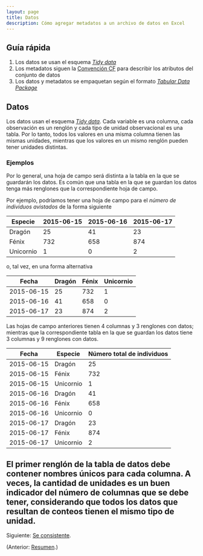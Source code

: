 ```yaml
---
layout: page
title: Datos
description: Cómo agregar metadatos a un archivo de datos en Excel
---
```


Guía rápida
-----------

1. Los datos se usan el esquema [_Tidy data_](http://dx.doi.org/10.18637/jss.v059.i10)
1. Los metadatos siguen la [Convención CF](http://cfconventions.org/Data/cf-conventions/cf-conventions-1.7/build/cf-conventions.html#attribute-appendix) para describir los atributos del conjunto de datos
1. Los datos y metadatos se empaquetan según el formato [_Tabular Data Package_](http://dataprotocols.org/tabular-data-package/)

Datos
-----

Los datos usan el esquema [_Tidy data_](http://dx.doi.org/10.18637/jss.v059.i10). Cada variable es una columna, cada observación es un renglón y cada tipo de unidad observacional es una tabla. Por lo tanto, todos los valores en una misma columna tienen las mismas unidades, mientras que los valores en un mismo renglón pueden tener unidades distintas.

### Ejemplos

Por lo general, una hoja de campo será distinta a la tabla en la que se guardarán los datos. Es común que una tabla en la que se guardan los datos tenga más renglones que la correspondiente hoja de campo.

Por ejemplo, podríamos tener una hoja de campo para el _número de individuos avistados_ de la forma siguiente

Especie   | 2015-06-15 | 2015-06-16 | 2015-06-17
----------|------------|------------|------------
Dragón    |         25 |         41 |         23
Fénix     |        732 |        658 |        874
Unicornio |          1 |          0 |          2

o, tal vez, en una forma alternativa

Fecha      | Dragón | Fénix  | Unicornio
-----------|--------|--------|----------
2015-06-15 |     25 |    732 |        1
2015-06-16 |     41 |    658 |        0
2015-06-17 |     23 |    874 |        2

Las hojas de campo anteriores tienen 4 columnas y 3 renglones con datos;
mientras que la correspondiente tabla en la que se guardan los datos tiene 3 columnas y 9 renglones con datos.

Fecha      | Especie   | Número total de individuos
-----------|-----------|----------------------------
2015-06-15 | Dragón    |  25
2015-06-15 | Fénix     | 732
2015-06-15 | Unicornio |   1
2015-06-16 | Dragón    |  41
2015-06-16 | Fénix     | 658
2015-06-16 | Unicornio |   0
2015-06-17 | Dragón    |  23
2015-06-17 | Fénix     | 874
2015-06-17 | Unicornio |   2

El primer renglón de la tabla de datos debe contener nombres únicos para cada columna.
A veces, la cantidad de unidades es un buen indicador del número de columnas que se debe tener, considerando que todos los datos que resultan de conteos tienen el mismo tipo de unidad.
---

Siguiente: [Se consistente](consistencia.html).

(Anterior: [Resumen](resumen.html).)
